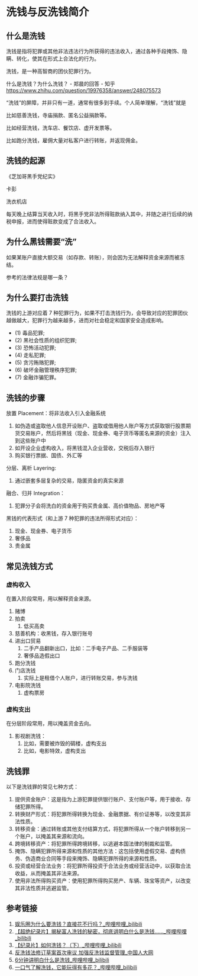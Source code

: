 # 洗钱与反洗钱简介

## 什么是洗钱

洗钱是指将犯罪或其他非法违法行为所获得的违法收入，通过各种手段掩饰、隐瞒、转化，使其在形式上合法化的行为。

洗钱，是一种高智商的团伙犯罪行为。

什么是洗钱？为什么洗钱？ - 郑晨的回答 - 知乎
https://www.zhihu.com/question/19976358/answer/248075573

“洗钱”的屏障，并非只有一道，通常有很多到手续。个人简单理解，“洗钱”就是

比如慈善洗钱，寺庙捐款、匿名公益捐款等。

比如经营洗钱，洗车店、餐饮店、虚开发票等。

比如跑分洗钱，雇佣大量对私客户进行转账，并返现佣金。

## 洗钱的起源

《芝加哥黑手党纪实》

卡彭

洗衣机店

每天晚上结算当天收入时，将黑手党非法所得赃款纳入其中，并随之进行后续的纳税申报，进而使得赃款变成了合法收入。

## 为什么黑钱需要“洗”

如果某账户直接大额交易（如存款、转账），则会因为无法解释资金来源而被冻结。

参考的法律法规是哪一条？

## 为什么要打击洗钱

洗钱的上游对应着 7 种犯罪行为，如果不打击洗钱行为，会导致对应的犯罪团伙越做越大，犯罪行为越来越多，进而对社会稳定和国家安全造成影响。

- (1) 毒品犯罪;
- (2) 黑社会性质的组织犯罪;
- (3) 恐怖活动犯罪;
- (4) 走私犯罪;
- (5) 贪污贿赂犯罪;
- (6) 破坏金融管理秩序犯罪;
- (7) 金融诈骗犯罪。

## 洗钱的步骤

放置 Placement：将非法收入引入金融系统
1. 如伪造或盗取他人信息开设账户、盗取或借用他人账户等方式获取银行股票期货交易账户，然后将黑钱（现金、现金券、电子货币等匿名来源的资金）注入到这些账户中
2. 如开设企业虚构收入，将黑钱混入企业营收，交税后存入银行
3. 购买银行票据、国债、外汇等

分层、离析 Layering:
1. 通过嵌套多层复杂的交易，隐匿资金的真实来源

融合、归并 Integration：
1. 犯罪分子会将洗白的资金用于购买贵金属、高价值物品、房地产等

黑钱的代表形式（和上游 7 种犯罪的违法所得形式对应）：
1. 现金、现金券、电子货币
2. 奢侈品
3. 贵金属

## 常见洗钱方式

### 虚构收入

在置入阶段常用，用以解释资金来源。

1. 赌博
2. 拍卖
	1. 低买高卖
3. 慈善机构：收黑钱，存入银行账号
4. 进出口贸易
	1. 二手产品翻新出口，比如：二手电子产品、二手服装等
	2. 奢侈品造假出口
5. 跑分洗钱
6. 门店洗钱
	1. 实际上是租借个人账户，进行转账交易，参与洗钱
7. 电影院洗钱
	1. 虚构票房

### 虚构支出

在分层阶段常用，用以掩盖资金去向。

1. 影视剧洗钱：
	1. 比如，需要被炸毁的碉楼，虚构支出
	2. 比如，电影特效，虚构支出

## 洗钱罪

以下是洗钱罪的常见七种方式：

1. 提供资金账户：这是指为上游犯罪提供银行账户、支付账户等，用于接收、存储犯罪所得。
2. 转换财产形式：将犯罪所得转换为现金、金融票据、有价证券等，以改变其非法性质。
3. 转移资金：通过转账或其他支付结算方式，将犯罪所得从一个账户转移到另一个账户，以掩盖其来源和流向。
4. 跨境转移资产：将犯罪所得跨境转移，以逃避本国法律的制裁和监管。
5. 掩饰、隐瞒犯罪所得来源和性质的其他方法：这包括使用虚假交易、虚构债务、伪造商业合同等手段来掩饰、隐瞒犯罪所得的来源和性质。
6. 投资或经营合法业务：将犯罪所得投资于合法业务或经营活动中，以获取合法收益，从而掩盖其非法来源。
7. 使用非法所得购买资产：使用犯罪所得购买房产、车辆、珠宝等资产，以改变其非法性质并逃避监管。

## 参考链接

1. [娱乐圈为什么要洗钱？直接花不行吗？\_哔哩哔哩\_bilibili](https://www.bilibili.com/video/BV1Zv411T7Zk/)
2. [【超绝纪录片】揭秘富人洗钱的秘密，彻底讲明白什么是洗钱……\_哔哩哔哩\_bilibili](https://www.bilibili.com/video/BV1QP4y1i77m/?vd_source=31f9517734e43a6c180d5d1d56a5e162)
3. [【纪录片】如何洗钱？（下）\_哔哩哔哩\_bilibili](https://www.bilibili.com/video/BV1QP4y1i77m/?p=2)
4. [反洗钱法修订草案首次审议 加强反洗钱监督管理\_中国人大网](http://www.npc.gov.cn/npc/c2/c30834/202404/t20240425_436757.html)
5. [6分钟讲明白什么是洗钱\_哔哩哔哩\_bilibili](https://www.bilibili.com/video/BV1M34y1C71Z/)
6. [一口气了解洗钱，它能玩得有多花？\_哔哩哔哩\_bilibili](https://www.bilibili.com/video/BV19AyzYJE9s)